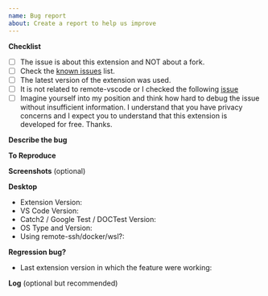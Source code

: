 ```yaml
---
name: Bug report
about: Create a report to help us improve
---
```


<!--
  Welcome Reporter,
    I really appreciate the bug-reports which give me a lot of info
    to indentifiy the source of the issue.(Also makes it faster to resolve it.)
    Please bare in mind that I'm developing this in my free time
    as a gratitude for the work of the Open Source Community.
    Your latest contribution is this bug report.
  Thank You for your contribution. 🙏
-->

**Checklist**

- [ ] The issue is about this extension and NOT about a fork.
- [ ] Check the [known issues](https://github.com/matepek/vscode-catch2-test-adapter/blob/master/documents/support.md#known-issues) list.
- [ ] The latest version of the extension was used.
- [ ] It is not related to remote-vscode or I checked the following [issue](https://github.com/matepek/vscode-catch2-test-adapter/issues/201)
- [ ] Imagine yourself into my position and think how hard to debug the issue without insufficient information.
      I understand that you have privacy concerns and I expect you to understand that this extension is developed for free.
      Thanks.

**Describe the bug**

<!--
  A clear and concise description of what the bug is.
  What was the expected behaviour and what has happened actually?
-->

**To Reproduce**

<!--
  Steps to reproduce the behavior.

  Example:
    1. Go to '...'
    2. Click on '....'
    3. Scroll down to '....'
    4. See error
-->

**Screenshots** (optional)

<!--
  If applicable, add screenshots to help explain your problem.
-->

**Desktop**

<!--
  Fill it after the ':'
-->

- Extension Version:
- VS Code Version:
- Catch2 / Google Test / DOCTest Version:
- OS Type and Version:
- Using remote-ssh/docker/wsl?:

**Regression bug?**

<!--
  Right click on the extension in the "Extensions" list -> "Install Another Version..."
  Choose a pervious version and try to reproduce the issue.
-->

- Last extension version in which the feature were working:

**Log** (optional but recommended)

<!--
  PLEASE attach an EXTENSIVE log. A lot of times reportes just select what they think it is important and those logs sometime not sufficient.

  https://github.com/matepek/vscode-catch2-test-adapter/blob/master/documents/support.md#getting-logs

  Attach log:
  - Set: `testMate.cpp.log.logfile`
  - Reproduce the bug.
  - Close VSCode

  _Warning_: Log probably contains file and test names too.

  PLEASE attach an EXTENSIVE log. A lot of times reportes just select what they think it is important and those logs sometime not sufficient.

  I might forget to mention that PLEASE attach an EXTENSIVE log. A lot of times reportes just select what they think it is important and those logs sometime not sufficient.
-->
